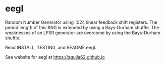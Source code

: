 # eegl
Random Number Generator using 1024 linear feedback shift registers.
The period length of this RNG is extended by using a Bays-Durham
shuffle.  The weaknesses of an LFSR generator are overcome by
using the Bays-Durham shuffle.

Read INSTALL, TESTING, and README.eegl.

See website for eegl at https://aquila62.github.io
